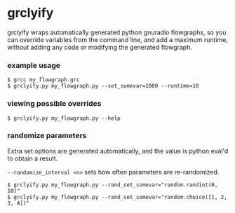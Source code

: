 # grclyify

grclyify wraps automatically generated python gnuradio flowgraphs, so you can override variables from the command line, and add a maximum runtime, without adding any code or modifying the generated flowgraph.

### example usage

```
$ grcc my_flowgraph.grc
$ grclyify.py my_flowgraph.py --set_somevar=1000 --runtime=10
```

### viewing possible overrides

```
$ grclyify.py my_flowgraph.py --help
```

### randomize parameters

Extra set options are generated automatically, and the value is python eval'd to obtain a result.

```--randomize_interval <n>``` sets how often parameters are re-randomized.

```
$ grclyify.py my_flowgraph.py --rand_set_somevar="random.randint(0, 10)"
$ grclyify.py my_flowgraph.py --rand_set_somevar="random.choice([1, 2, 3, 4])"
```
